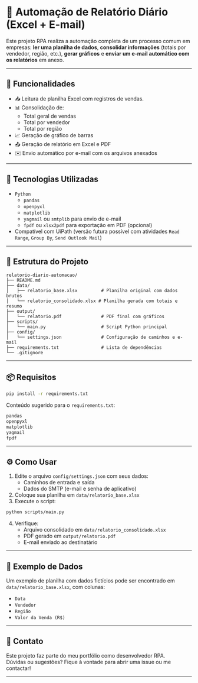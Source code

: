 
# 🤖 Automação de Relatório Diário (Excel + E-mail)

Este projeto RPA realiza a automação completa de um processo comum em empresas: **ler uma planilha de dados**, **consolidar informações** (totais por vendedor, região, etc.), **gerar gráficos** e **enviar um e-mail automático com os relatórios** em anexo.

---

## 📌 Funcionalidades

- 📥 Leitura de planilha Excel com registros de vendas.
- 📊 Consolidação de:
  - Total geral de vendas
  - Total por vendedor
  - Total por região
- 📈 Geração de gráfico de barras
- 📤 Geração de relatório em Excel e PDF
- ✉️ Envio automático por e-mail com os arquivos anexados

---

## 🧰 Tecnologias Utilizadas

- `Python`
  - `pandas`
  - `openpyxl`
  - `matplotlib`
  - `yagmail` ou `smtplib` para envio de e-mail
  - `fpdf` ou `xlsx2pdf` para exportação em PDF (opcional)
- Compatível com UiPath (versão futura possível com atividades `Read Range`, `Group By`, `Send Outlook Mail`)

---

## 📁 Estrutura do Projeto

```
relatorio-diario-automacao/
├── README.md
├── data/
│   ├── relatorio_base.xlsx         # Planilha original com dados brutos
│   └── relatorio_consolidado.xlsx # Planilha gerada com totais e resumo
├── output/
│   └── relatorio.pdf               # PDF final com gráficos
├── scripts/
│   └── main.py                     # Script Python principal
├── config/
│   └── settings.json               # Configuração de caminhos e e-mail
├── requirements.txt                # Lista de dependências
└── .gitignore
```

---

## 📦 Requisitos

```bash
pip install -r requirements.txt
```

Conteúdo sugerido para o `requirements.txt`:
```txt
pandas
openpyxl
matplotlib
yagmail
fpdf
```

---

## ⚙️ Como Usar

1. Edite o arquivo `config/settings.json` com seus dados:
   - Caminhos de entrada e saída
   - Dados do SMTP (e-mail e senha de aplicativo)
2. Coloque sua planilha em `data/relatorio_base.xlsx`
3. Execute o script:

```bash
python scripts/main.py
```

4. Verifique:
   - Arquivo consolidado em `data/relatorio_consolidado.xlsx`
   - PDF gerado em `output/relatorio.pdf`
   - E-mail enviado ao destinatário

---

## 🧪 Exemplo de Dados

Um exemplo de planilha com dados fictícios pode ser encontrado em `data/relatorio_base.xlsx`, com colunas:
- `Data`
- `Vendedor`
- `Região`
- `Valor da Venda (R$)`

---

## 📮 Contato

Este projeto faz parte do meu portfólio como desenvolvedor RPA.  
Dúvidas ou sugestões? Fique à vontade para abrir uma issue ou me contactar!

---